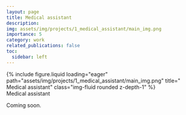 ```yaml
---
layout: page
title: Medical assistant
description: 
img: assets/img/projects/1_medical_assistant/main_img.png
importance: 5
category: work
related_publications: false
toc:
  sidebar: left
---
```


<div class="row">
    <div class="col-sm mt-3 mt-md-0">
        {% include figure.liquid loading="eager" path="assets/img/projects/1_medical_assistant/main_img.png" title=" Medical assistant" class="img-fluid rounded z-depth-1" %}
    </div>
</div>
<div class="caption">
    Medical assistant
</div>

Coming soon.